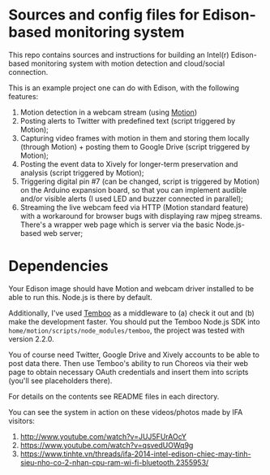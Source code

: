 Sources and config files for Edison-based monitoring system
===========================================================
This repo contains sources and instructions for building an Intel(r) Edison-based monitoring system with motion detection and cloud/social connection.

This is an example project one can do with Edison, with the following features:

1. Motion detection in a webcam stream (using [Motion](http://sourceforge.net/projects/motion/))
2. Posting alerts to Twitter with predefined text (script triggered by Motion);
2. Capturing video frames with motion in them and storing them locally (through Motion) + posting them to Google Drive (script triggered by Motion);
3. Posting the event data to Xively for longer-term preservation and analysis (script triggered by Motion);
4. Triggering digital pin #7 (can be changed, script is triggered by Motion) on the Arduino expansion board, so that you can implement audible and/or visible alerts (I used LED and buzzer connected in parallel);
5. Streaming the live webcam feed via HTTP (Motion standard feature) with a workaround for browser bugs with displaying raw mjpeg streams. There's a wrapper web page which is server via the basic Node.js-based web server;

Dependencies
=============
Your Edison image should have Motion and webcam driver installed to be able to run this. Node.js is there by default.

Additionally, I've used [Temboo](https://www.temboo.com) as a middleware to (a) check it out and (b) make the development faster. You should put the Temboo Node.js SDK into `home/motion/scripts/node_modules/temboo`, the project was tested with version 2.2.0.

You of course need Twitter, Google Drive and Xively accounts to be able to post data there. Then use Temboo's ability to run Choreos via their web page to obtain necessary OAuth credentials and insert them into scripts (you'll see placeholders there).

For details on the contents see README files in each directory.

You can see the system in action on these videos/photos made by IFA visitors:

1. http://www.youtube.com/watch?v=JUJ5FUrAOcY
2. https://www.youtube.com/watch?v=qsvedUOWq9g
3. https://www.tinhte.vn/threads/ifa-2014-intel-edison-chiec-may-tinh-sieu-nho-co-2-nhan-cpu-ram-wi-fi-bluetooth.2355953/
